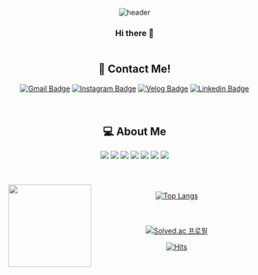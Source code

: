 <div align="center">

![header](https://capsule-render.vercel.app/api?type=waving&&&color=timeAuto&height=250&section=header&text=DAHYUNNE&fontSize=80&animation=fadeIn)   


### Hi there 👋</br></br>

## 🎈 Contact Me! 
[![Gmail Badge](https://img.shields.io/badge/Gmail-D14836?style=flat&logo=Gmail&logoColor=white)](mailto:ryudh98@gmail.com)  [![Instagram Badge](https://img.shields.io/badge/Instagram-E4405F?style=flat&logo=Instagram&logoColor=white)](https://www.instagram.com/dahyxnee_/)  [![Velog Badge](https://img.shields.io/badge/Velog-20C997?style=flat&logo=Velog&logoColor=white)](https://velog.io/@dahyunee/)  [![Linkedin Badge](https://img.shields.io/badge/Linkedin-0A66C2?style=flat&logo=Linkedin&logoColor=white)](https://www.linkedin.com/in/dahyun-ryu-2433b8229/)
</br></br></br>

## 💻 About Me   

<img src="https://img.shields.io/badge/Python-3776AB?style=flat-square&logo=Python&logoColor=white"/> <img src="https://img.shields.io/badge/MySQL-4479A1?style=flat-square&logo=MySQL&logoColor=white"/> <img src="https://img.shields.io/badge/Kotlin-7F52FF?style=flat-square&logo=Kotlin&logoColor=white"/> <img src="https://img.shields.io/badge/Flutter-02569B?style=flat-square&logo=Flutter&logoColor=white"/> <img src="https://img.shields.io/badge/C-A8B9CC?style=flat-square&logo=C&logoColor=white"/> <img src="https://img.shields.io/badge/C%2B%2B-00599C?style=flat-square&logo=C%2B%2B&logoColor=white"/> <img src="https://img.shields.io/badge/Java-007396?style=flat-square&logo=Java&logoColor=white"/>

</br></br><img align='left' src="https://github-readme-stats.vercel.app/api?username=dahyunne" height="165">

[![Top Langs](https://github-readme-stats.vercel.app/api/top-langs/?username=Dahyunne&layout=compact)](https://github.com/anuraghazra/github-readme-stats)   
</br></br></br>
[![Solved.ac
프로필](http://mazassumnida.wtf/api/v2/generate_badge?boj=dahyun98)](https://solved.ac/dahyun98)

[![Hits](https://hits.seeyoufarm.com/api/count/incr/badge.svg?url=https%3A%2F%2Fgithub.com%2FDahyunne%2FDahyunne&count_bg=%23D78282&title_bg=%23555555&icon=tinder.svg&icon_color=%23E7E7E7&title=hits&edge_flat=false)](https://github.com/Dahyunne)
</div>

<!--
**Dahyunne/Dahyunne** is a ✨ _special_ ✨ repository because its `README.md` (this file) appears on your GitHub profile.

Here are some ideas to get you started:

- 🔭 I’m currently working on ...
- 🌱 I’m currently learning ...
- 👯 I’m looking to collaborate on ...
- 🤔 I’m looking for help with ...
- 💬 Ask me about ...
- 📫 How to reach me: ...
- 😄 Pronouns: ...
- ⚡ Fun fact: ...
-->   
